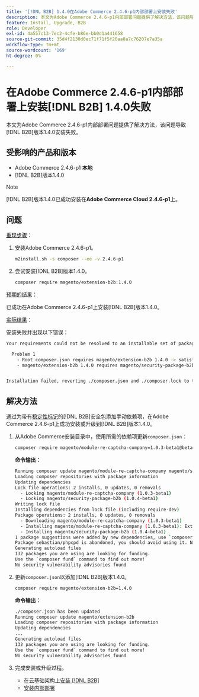 ```yaml
---
title: '[!DNL B2B] 1.4.0在Adobe Commerce 2.4.6-p1内部部署上安装失败'
description: 本文为Adobe Commerce 2.4.6-p1内部部署问题提供了解决方法，该问题导致 [!DNL B2B] 版本1.4.0安装失败。
feature: Install, Upgrade, B2B
role: Developer
exl-id: 4a557c13-7ec2-4cfe-b86e-bb0d1a441658
source-git-commit: 35d4f2130d0ec71f71f5f20aa8a7c76207e7a35a
workflow-type: tm+mt
source-wordcount: '169'
ht-degree: 0%

---
```


# 在Adobe Commerce 2.4.6-p1内部部署上安装[!DNL B2B] 1.4.0失败

本文为Adobe Commerce 2.4.6-p1内部部署问题提供了解决方法，该问题导致[!DNL B2B]版本1.4.0安装失败。

## 受影响的产品和版本

* Adobe Commerce 2.4.6-p1 **本地**
* [!DNL B2B]版本1.4.0

>[!NOTE]
>
>[!DNL B2B]版本1.4.0已成功安装在&#x200B;**Adobe Commerce Cloud 2.4.6-p1**&#x200B;上。

## 问题

<u>重现步骤</u>：

1. 安装Adobe Commerce 2.4.6-p1。

   ```bash
   m2install.sh -s composer --ee -v 2.4.6-p1
   ```

1. 尝试安装[!DNL B2B]版本1.4.0。

   ```bash
   composer require magento/extension-b2b:1.4.0
   ```

<u>预期的结果</u>：

已成功在Adobe Commerce 2.4.6-p1上安装[!DNL B2B]版本1.4.0。

<u>实际结果</u>：

安装失败并出现以下错误：

```bash
Your requirements could not be resolved to an installable set of packages.

  Problem 1
    - Root composer.json requires magento/extension-b2b 1.4.0 -> satisfiable by magento/extension-b2b[1.4.0].
    - magento/extension-b2b 1.4.0 requires magento/security-package-b2b 1.0.4-beta1 -> found magento/security-package-b2b[1.0.4-beta1] but it does not match your minimum-stability.


Installation failed, reverting ./composer.json and ./composer.lock to their original content.
```

## 解决方法

通过为带有[稳定性标记](https://getcomposer.org/doc/04-schema.md#package-links)的[!DNL B2B]安全包添加手动依赖项，在Adobe Commerce 2.4.6-p1上成功安装或升级到[!DNL B2B]版本1.4.0。

1. 从Adobe Commerce安装目录中，使用所需的依赖项更新`composer.json`：

   ```bash
   composer require magento/module-re-captcha-company=1.0.3-beta1@beta magento/security-package-b2b=1.0.4-beta1@beta
   ```

   **命令输出：**

   ```bash
   Running composer update magento/module-re-captcha-company magento/security-package-b2b
   Loading composer repositories with package information
   Updating dependencies
   Lock file operations: 2 installs, 0 updates, 0 removals
     - Locking magento/module-re-captcha-company (1.0.3-beta1)
     - Locking magento/security-package-b2b (1.0.4-beta1)
   Writing lock file
   Installing dependencies from lock file (including require-dev)
   Package operations: 2 installs, 0 updates, 0 removals
     - Downloading magento/module-re-captcha-company (1.0.3-beta1)
     - Installing magento/module-re-captcha-company (1.0.3-beta1): Extracting archive
     - Installing magento/security-package-b2b (1.0.4-beta1)
   1 package suggestions were added by new dependencies, use `composer suggest` to see details.
   Package sebastian/phpcpd is abandoned, you should avoid using it. No replacement was suggested.
   Generating autoload files
   132 packages you are using are looking for funding.
   Use the `composer fund` command to find out more!
   No security vulnerability advisories found
   ```

1. 更新`composer.json`以添加[!DNL B2B]版本1.4.0。

   ```bash
   composer require magento/extension-b2b=1.4.0
   ```

   **命令输出：**

   ```bash
   ./composer.json has been updated
   Running composer update magento/extension-b2b
   Loading composer repositories with package information
   Updating dependencies
   ...
   Generating autoload files
   132 packages you are using are looking for funding.
   Use the `composer fund` command to find out more!
   No security vulnerability advisories found
   ```

1. 完成安装或升级过程。

   * 在云基础架构上[安装 [!DNL B2B] ](https://experienceleague.adobe.com/docs/commerce-cloud-service/user-guide/configure-store/b2b-module.html)
   * [安装内部部署](https://experienceleague.adobe.com/docs/commerce-admin/b2b/install.html)
